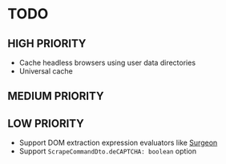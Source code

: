 # TODO

## HIGH PRIORITY

-   Cache headless browsers using user data directories
-   Universal cache

## MEDIUM PRIORITY

## LOW PRIORITY

-   Support DOM extraction expression evaluators like [Surgeon](https://github.com/gajus/surgeon)
-   Support `ScrapeCommandDto.deCAPTCHA: boolean` option
